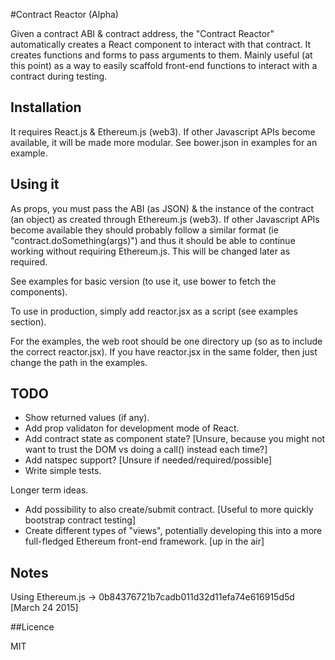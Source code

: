 #Contract Reactor (Alpha)

Given a contract ABI & contract address, the "Contract Reactor" automatically creates a React component to interact with that contract. It creates functions and forms to pass arguments to them. Mainly useful (at this point) as a way to easily scaffold front-end functions to interact with a contract during testing.

## Installation

It requires React.js & Ethereum.js (web3). If other Javascript APIs become available, it will be made more modular. See bower.json in examples for an example.

## Using it

As props, you must pass the ABI (as JSON) & the instance of the contract (an object) as created through Ethereum.js (web3). If other Javascript APIs become available they should probably follow a similar format (ie "contract.doSomething(args)") and thus it should be able to continue working without requiring Ethereum.js. This will be changed later as required. 

See examples for basic version (to use it, use bower to fetch the components).

To use in production, simply add reactor.jsx as a script (see examples section).

For the examples, the web root should be one directory up (so as to include the correct reactor.jsx). If you have reactor.jsx in the same folder, then just change the path in the examples.

## TODO

- Show returned values (if any).
- Add prop validaton for development mode of React.
- Add contract state as component state? [Unsure, because you might not want to trust the DOM vs doing a call() instead each time?]
- Add natspec support? [Unsure if needed/required/possible]
- Write simple tests.

Longer term ideas.
- Add possibility to also create/submit contract. [Useful to more quickly bootstrap contract testing]
- Create different types of "views", potentially developing this into a more full-fledged Ethereum front-end framework. [up in the air]

## Notes

Using Ethereum.js -> 0b84376721b7cadb011d32d11efa74e616915d5d [March 24 2015]

##Licence

MIT
